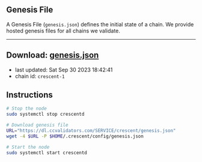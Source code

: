 ## Genesis File
A Genesis File (`genesis.json`) defines the initial state of a chain. We provide hosted genesis files for all chains we validate.

---
**Download: [genesis.json](https://dl.ccvalidators.com/SERVICE/crescent/genesis.json)**
---

- last updated: Sat Sep 30 2023 18:42:41
- chain id: `crescent-1`

## Instructions
```sh
# Stop the node
sudo systemctl stop crescentd

# Download genesis file
URL="https://dl.ccvalidators.com/SERVICE/crescent/genesis.json"
wget -4 $URL -P $HOME/.crescent/config/genesis.json

# Start the node
sudo systemctl start crescentd
```
